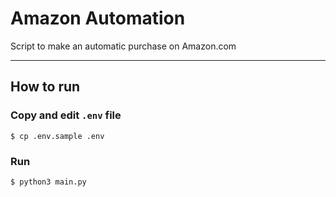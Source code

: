 # Amazon Automation

Script to make an automatic purchase on Amazon.com

---

## How to run

### Copy and edit `.env` file

```
$ cp .env.sample .env
```

### Run

```
$ python3 main.py
```
